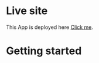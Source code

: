 # Live site
This App is deployed here [Click me](https://confident-booth-097556.netlify.app/).

# Getting started

